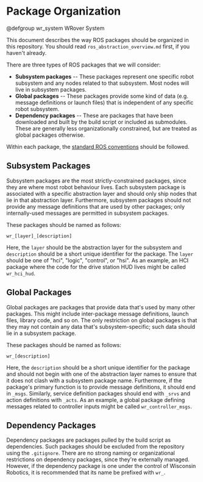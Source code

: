 # Package Organization

@defgroup wr_system WRover System

This document describes the way ROS packages should be organized in this repository.
You should read `ros_abstraction_overview.md` first, if you haven't already.

There are three types of ROS packages that we will consider:

* **Subsystem packages** -- These packages represent one specific robot subsystem and any nodes related to that subsystem. Most nodes will live in subsystem packages.
* **Global packages** -- These packages provide some kind of data (e.g. message definitions or launch files) that is independent of any specific robot subsystem.
* **Dependency packages** -- These are packages that have been downloaded and built by the build script or included as submodules. These are generally less organizationally constrained, but are treated as global packages otherwise.

Within each package, the [standard ROS conventions](http://wiki.ros.org/Packages) should be followed.

## Subsystem Packages

Subsystem packages are the most strictly-constrained packages, since they are where most robot behaviour lives.
Each subsystem package is associated with a specific abstraction layer and should only ship nodes that lie in that abstraction layer.
Furthermore, subsystem packages should not provide any message definitions that are used by other packages; only internally-used messages are permitted in subsystem packages.

These packages should be named as follows:

```
wr_[layer]_[description]
```

Here, the `layer` should be the abstraction layer for the subsystem and `description` should be a short unique identifier for the package.
The `layer` should be one of "hci", "logic", "control", or "hsi".
As an example, an HCI package where the code for the drive station HUD lives might be called `wr_hci_hud`.

## Global Packages

Global packages are packages that provide data that's used by many other packages.
This might include inter-package message definitions, launch files, library code, and so on.
The only restriction on global packages is that they may not contain any data that's subsystem-specific; such data should lie in a subsystem package.

These packages should be named as follows:

```
wr_[description]
```

Here, the `description` should be a short unique identifier for the package and should not begin with one of the abstraction layer names to ensure that it does not clash with a subsystem package name.
Furthermore, if the package's primary function is to provide message definitions, it should end in `_msgs`.
Similarly, service definition packages should end with `_srvs` and action definitions with `_acts`.
As an example, a global package defining messages related to controller inputs might be called `wr_controller_msgs`.

## Dependency Packages

Dependency packages are packages pulled by the build script as dependencies.
Such packages should be excluded from the repository using the `.gitignore`.
There are no strong naming or organizational restrictions on dependency packages, since they're externally managed.
However, if the dependency package is one under the control of Wisconsin Robotics, it is recommended that its name be prefixed with `wr_`.
